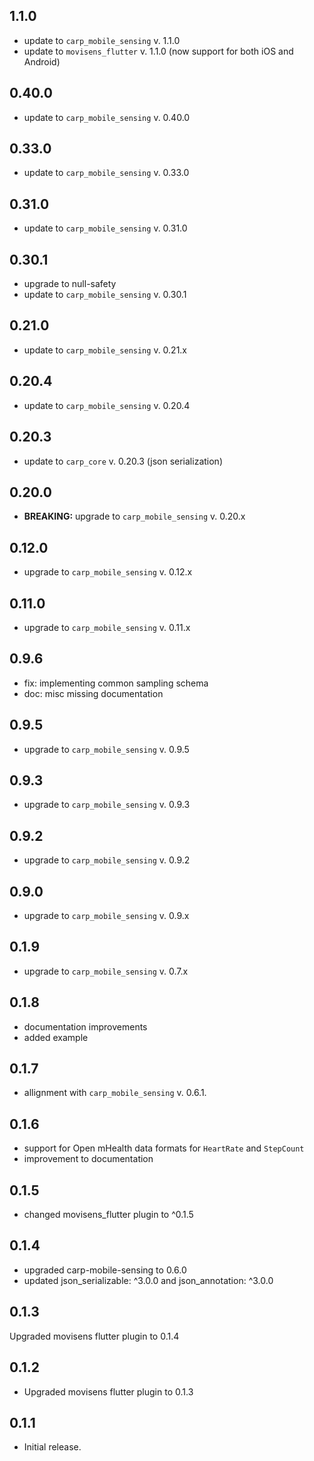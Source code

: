 ## 1.1.0

* update to `carp_mobile_sensing` v. 1.1.0
* update to `movisens_flutter` v. 1.1.0 (now support for both iOS and Android)

## 0.40.0

* update to `carp_mobile_sensing` v. 0.40.0

## 0.33.0

* update to `carp_mobile_sensing` v. 0.33.0

## 0.31.0

* update to `carp_mobile_sensing` v. 0.31.0

## 0.30.1

* upgrade to null-safety
* update to `carp_mobile_sensing` v. 0.30.1

## 0.21.0

* update to `carp_mobile_sensing` v. 0.21.x

## 0.20.4

* update to `carp_mobile_sensing` v. 0.20.4

## 0.20.3

* update to `carp_core` v. 0.20.3 (json serialization)

## 0.20.0

* **BREAKING:** upgrade to `carp_mobile_sensing` v. 0.20.x

## 0.12.0

* upgrade to `carp_mobile_sensing` v. 0.12.x

## 0.11.0

* upgrade to `carp_mobile_sensing` v. 0.11.x

## 0.9.6

* fix: implementing common sampling schema
* doc: misc missing documentation

## 0.9.5

* upgrade to `carp_mobile_sensing` v. 0.9.5

## 0.9.3

* upgrade to `carp_mobile_sensing` v. 0.9.3

## 0.9.2

* upgrade to `carp_mobile_sensing` v. 0.9.2

## 0.9.0

* upgrade to `carp_mobile_sensing` v. 0.9.x

## 0.1.9

* upgrade to `carp_mobile_sensing` v. 0.7.x

## 0.1.8

* documentation improvements
* added example

## 0.1.7

* allignment with `carp_mobile_sensing` v. 0.6.1.

## 0.1.6

* support for Open mHealth data formats for `HeartRate` and `StepCount`
* improvement to documentation

## 0.1.5

* changed movisens_flutter plugin to  ^0.1.5

## 0.1.4

* upgraded carp-mobile-sensing  to 0.6.0  
* updated  json_serializable: ^3.0.0 and json_annotation: ^3.0.0

## 0.1.3

Upgraded movisens flutter plugin to 0.1.4

## 0.1.2

* Upgraded movisens flutter plugin to 0.1.3

## 0.1.1

* Initial release.
